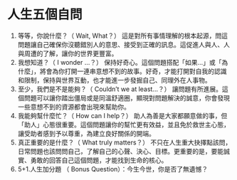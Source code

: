 # 人生五個自問
1. 等等，你說什麼？（ Wait, What？）
  這是對所有事情理解的根本起源，問這問題讓自己確保你沒聽錯別人的意思、接受到正確的訊息。這促進人與人、人與周遭的了解，讓你的世界更豐富。
2. 我想知道？（ I wonder …？）
  保持好奇心。這個問題搭配「如果…」或「為什麼」，將會為你打開一連串意想不到的故事。好奇，才能打開對自我的認識和限制，保持與世界互動，也才能進一步發掘自己、同理外在人事物。
3. 至少，我們是不是能夠？（ Couldn’t we at least…？）
  讓問題有所進展。這個問題可以讓你踏出僵局或是同溫舒適圈，顯現對問題解決的誠意，你會發現一些意想不到的資源都會出現來幫助你。
4. 我能夠幫什麼忙？（ How can I help？）
  助人為善是大家都願意做的事，但「助人」心態很重要。這個問題讓你的幫忙更有效益，並且免於救世主心態，讓受助者感到予以尊重，為建立良好關係的開端。
5. 真正重要的是什麼？（ What truly matters？）
  不只在人生重大抉擇點該問，日常問題也該問問自己，了解自己的心聲、決心、目標。更重要的是，要能誠實、勇敢的回答自己這個問題，才能找到生命的核心。
6. 5+1.人生加分題 （ Bonus Question）：今生今世，你是否了無遺憾？
